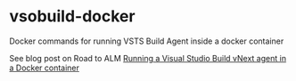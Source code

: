 # vsobuild-docker
Docker commands for running VSTS Build Agent inside a docker container

See blog post on Road to ALM
[Running a Visual Studio Build vNext agent in a Docker container](http://roadtoalm.com/2015/08/07/running-a-visual-studio-build-vnext-agent-in-a-docker-container/)
